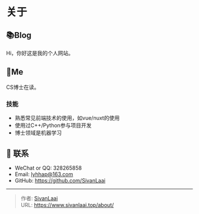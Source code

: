 # 关于



## 📚Blog
Hi，你好这是我的个人网站。

## 🐼Me
CS博士在读。


### 技能
* 熟悉常见前端技术的使用，如vue/nuxt的使用
* 使用过C++/Python参与项目开发
* 博士领域是机器学习


## :email: 联系

- WeChat or QQ: <a :href="qqUrl" class='qq'>328265858</a>
- Email:  <a href="mailto:lyhhap@163.com">lyhhap@163.com</a>
- GitHub: <https://github.com/SivanLaai>


<script>
  export default {
    data(){
      return {
        qqUrl: 'tencent://message/?uin=328265858&Site=&Menu=yes'
      }
    },
    mounted(){
      const flag =  navigator.userAgent.match(/(phone|pad|pod|iPhone|iPod|ios|iPad|Android|Mobile|BlackBerry|IEMobile|MQQBrowser|JUC|Fennec|wOSBrowser|BrowserNG|WebOS|Symbian|Windows Phone)/i);
      if(flag){
        //this.qqUrl = 'mqqwpa://im/chat?chat_type=wpa&uin=328265858&version=1&src_type=web&web_src=oicqzone.com'
      }
    }
  }
</script>


---

> 作者: [SivanLaai](https://www.sivanlaai.top)  
> URL: https://www.sivanlaai.top/about/  


